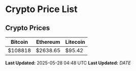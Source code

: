 # Crypto Price List

## Crypto Prices
| Bitcoin | Ethereum | Litecoin |
| ------- | -------- | -------- |
| $108818 | $2638.65 | $95.42 |
**Last Updated:** 2025-05-28 04:48 UTC
**Last Updated:** $DATE$
